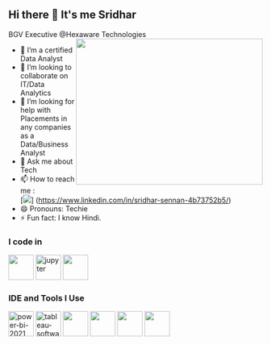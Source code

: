 ## Hi there 👋 It's me Sridhar

BGV Executive @Hexaware Technologies
<img align="right" width="370" height="290" src="https://i.pinimg.com/originals/47/f0/34/47f0342cec72b800463bf003eac1257e.gif">                                                 
- 🌱 I’m a certified Data Analyst
- 👯 I’m looking to collaborate on IT/Data Analytics
- 🤔 I’m looking for help with Placements in any companies as a Data/Business Analyst
- 💬 Ask me about Tech
- 📫 How to reach me :
<br /> [<img src="https://img.shields.io/badge/LinkedIn-0077B5?style=for-the-badge&logo=linkedin&logoColor=white" />] (https://www.linkedin.com/in/sridhar-sennan-4b73752b5/)
- 😄 Pronouns: Techie
- ⚡ Fun fact: I know Hindi.

### I code in
<img height="50" width="50" src="https://img.icons8.com/color/48/000000/python.png" /> <img width="50" height="50" src="https://img.icons8.com/fluency/48/jupyter.png" alt="jupyter"/> <img height="50" width="50" src="https://img.icons8.com/color/48/000000/mysql-logo.png"/>

### IDE and Tools I Use
<img width="50" height="50" src="https://img.icons8.com/color/48/power-bi-2021.png" alt="power-bi-2021"/> <img width="50" height="50" src="https://img.icons8.com/color/48/tableau-software.png" alt="tableau-software"/> <img height="50" width="50" src="https://img.icons8.com/color/48/000000/pycharm.png"/> <img height="50" width="50" src="https://img.icons8.com/dusk/64/000000/anaconda.png"/> <img height="50" src="https://img.icons8.com/color/480/null/notion--v1.png" /> <img height="50" width="50" src="https://img.icons8.com/doodle/48/000000/adobe-photoshop.png"/> 




